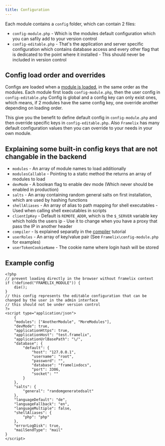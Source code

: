 ```yaml
---
title: Configuration
---
```


Each module contains a `config` folder, which can contain 2 files:

* `config-module.php` - Which is the modules default configuration which you can safily add to your version control
* `config-editable.php` - That's the application and server specific configuration which contains database access and every other flag that is dedicated to the point where it installed - This should never be included in version control

## Config load order and overrides

Configs are loaded when a [module is loaded](modules.md), in the same order as the modules. Each module first loads `config-module.php`, then the user config in `config-editable.php` Config is global and a config key can only exist ones, which means, if 2 modules have the same config key, one override another depending on loading order.

This give you the benefit to define default config in `config-module.php` and then override specific keys in `config-editable.php`. Also `Framelix` has many default configuration values then you can override to your needs in your own module.

## Explaining some built-in config keys that are not changable in the backend

* `modules` - An array of module names to load additionally
* `modulesCallable` - Pointing to a static method the returns an array of modules to load
* `devMode` - A boolean flag to enable dev mode (Which never should be enabled in production)
* `salts` - An array containing random general salts on first installation, which are used by hashing functions
* `shellAliases` - An array of alias to path mapping for shell executables - Used when calling shell executables in scripts
* `clientIpKey` - Default is `REMOTE_ADDR`, which is the `$_SERVER` variable key which holds the users ip - Use it to change when you have a proxy that pass the IP in another header
* `compiler` - Is explained separatly in the [compiler](compiler.md) tutorial
* `userRoles` - An array of key/value pair (See `Framelix\config-module.php` for examples)
* `userTokenCookieName` - The cookie name where login hash will be stored

## Example config

    <?php
    // prevent loading directly in the browser without framelix context
    if (!defined("FRAMELIX_MODULE")) {
        die();
    }
    // this config represents the editable configuration that can be changed by the user in the admin interface
    // this should not be under version control
    ?>
    <script type="application/json">
        {
        "modules": ["AnotherModule", "MoreModules"],
        "devMode": true,
        "applicationHttps": true,
        "applicationHost": "test.framelix",
        "applicationUrlBasePath": "\/",
        "database": {
            "default": {
                "host": "127.0.0.1",
                "username": "root",
                "password": "",
                "database": "framelixdocs",
                "port": 3306,
                "socket": ""
            }
        },
        "salts": {
            "general": "randomgeneratedsalt"
        },
        "languageDefault": "de",
        "languageFallback": "en",
        "languageMultiple": false,
        "shellAliases": {
            "php": "php"
        },
        "errorLogDisk": true,
        "mailSendType": "mail"
    }
    </script>